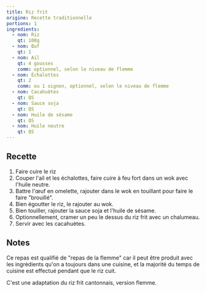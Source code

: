 ```yaml
---
title: Riz frit
origine: Recette traditionnelle
portions: 1
ingredients:
  - nom: Riz
    qt: 100g
  - nom: Œuf
    qt: 1
  - nom: Ail
    qt: 4 gousses
    comm: optionnel, selon le niveau de flemme
  - nom: Échalottes
    qt: 2
    comm: ou 1 oignon, optionnel, selon le niveau de flemme
  - nom: Cacahuètes
    qt: QS
  - nom: Sauce soja
    qt: QS
  - nom: Huile de sésame
    qt: QS
  - nom: Huile neutre
    qt: QS
---
```


Recette
-------

1. Faire cuire le riz
2. Couper l'ail et les échalottes, faire cuire à feu fort dans un wok avec l'huile neutre.
3. Battre l'œuf en omelette, rajouter dans le wok en touillant pour faire le faire "brouillé".
4. Bien égoutter le riz, le rajouter au wok.
5. Bien touiller, rajouter la sauce soja et l'huile de sésame.
6. Optionnellement, cramer un peu le dessus du riz frit avec un chalumeau.
7. Servir avec les cacahuètes.

Notes
-----

Ce repas est qualifié de "repas de la flemme" car il peut être produit avec les ingrédients qu'on a toujours dans une cuisine,
et la majorité du temps de cuisine est effectué pendant que le riz cuit.

C'est une adaptation du riz frit cantonnais,
version flemme.
